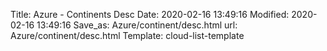 Title: Azure - Continents Desc
Date: 2020-02-16 13:49:16
Modified: 2020-02-16 13:49:16
Save_as: Azure/continent/desc.html
url: Azure/continent/desc.html
Template: cloud-list-template